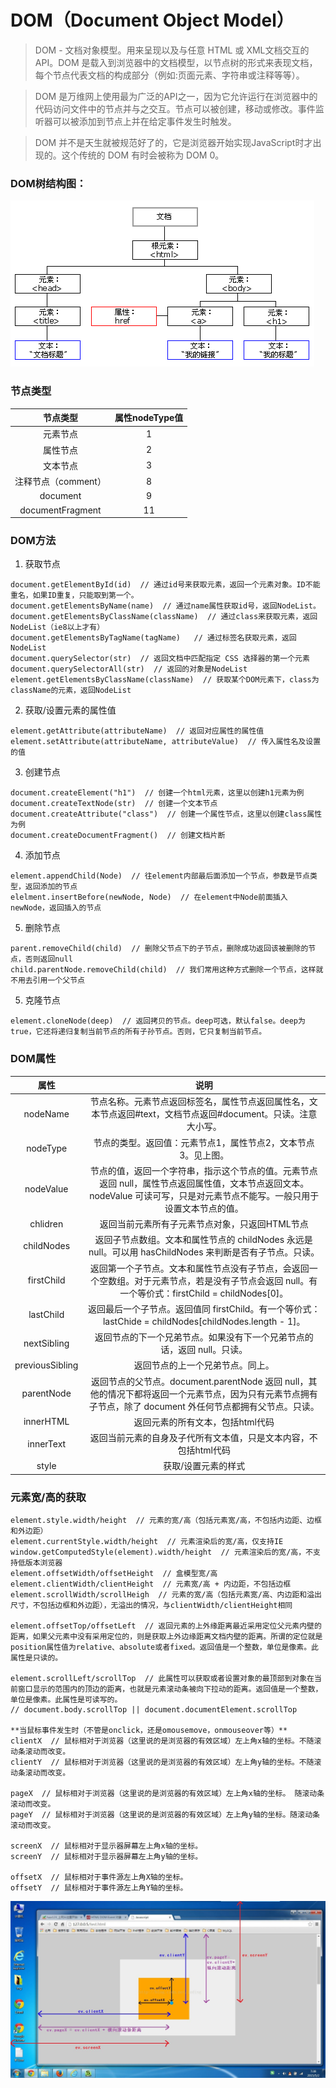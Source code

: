 # DOM（Document Object Model）

> DOM - 文档对象模型。用来呈现以及与任意 HTML 或 XML文档交互的API。DOM 是载入到浏览器中的文档模型，以节点树的形式来表现文档，每个节点代表文档的构成部分（例如:页面元素、字符串或注释等等）。

> DOM 是万维网上使用最为广泛的API之一，因为它允许运行在浏览器中的代码访问文件中的节点并与之交互。节点可以被创建，移动或修改。事件监听器可以被添加到节点上并在给定事件发生时触发。

> DOM 并不是天生就被规范好了的，它是浏览器开始实现JavaScript时才出现的。这个传统的 DOM 有时会被称为 DOM 0。

### DOM树结构图：
![DOM树结构图](./imgs/dom.gif 'DOM树结构图')

### 节点类型

节点类型|属性nodeType值
:---:|:---:
元素节点|1
属性节点|2
文本节点|3
注释节点（comment）|8
document|9
documentFragment|11

### DOM方法
1. 获取节点
```
document.getElementById(id)  // 通过id号来获取元素，返回一个元素对象。ID不能重名，如果ID重复，只能取到第一个。
document.getElementsByName(name)  // 通过name属性获取id号，返回NodeList。
document.getElementsByClassName(className)  // 通过class来获取元素，返回NodeList（ie8以上才有）
document.getElementsByTagName(tagName)   // 通过标签名获取元素，返回NodeList
document.querySelector(str)  // 返回文档中匹配指定 CSS 选择器的第一个元素
document.querySelectorAll(str)  // 返回的对象是NodeList
element.getElementsByClassName(className)  // 获取某个DOM元素下，class为className的元素，返回NodeList
```
2. 获取/设置元素的属性值
```
element.getAttribute(attributeName)  // 返回对应属性的属性值
element.setAttribute(attributeName, attributeValue)  // 传入属性名及设置的值
```
3. 创建节点
```
document.createElement("h1")  // 创建一个html元素，这里以创建h1元素为例
document.createTextNode(str)  // 创建一个文本节点
document.createAttribute("class")  // 创建一个属性节点，这里以创建class属性为例
document.createDocumentFragment()  // 创建文档片断
```
4. 添加节点
```
element.appendChild(Node)  // 往element内部最后面添加一个节点，参数是节点类型，返回添加的节点
elelment.insertBefore(newNode, Node)  // 在element中Node前面插入newNode，返回插入的节点
```
5. 删除节点
```
parent.removeChild(child)  // 删除父节点下的子节点，删除成功返回该被删除的节点，否则返回null
child.parentNode.removeChild(child)  // 我们常用这种方式删除一个节点，这样就不用去引用一个父节点
```
5. 克隆节点
```
element.cloneNode(deep)  // 返回拷贝的节点。deep可选，默认false。deep为true，它还将递归复制当前节点的所有子孙节点。否则，它只复制当前节点。
```

### DOM属性

属性|说明
:---:|:---:
nodeName|节点名称。元素节点返回标签名，属性节点返回属性名，文本节点返回#text，文档节点返回#document。只读。注意大小写。
nodeType|节点的类型。返回值：元素节点1，属性节点2，文本节点3。见上图。
nodeValue|节点的值，返回一个字符串，指示这个节点的值。元素节点返回 null，属性节点返回属性值，文本节点返回文本。nodeValue 可读可写，只是对元素节点不能写。一般只用于设置文本节点的值。
chlidren|返回当前元素所有子元素节点对象，只返回HTML节点
childNodes|返回子节点数组。文本和属性节点的 childNodes 永远是 null。可以用 hasChildNodes 来判断是否有子节点。只读。
firstChild|返回第一个子节点。文本和属性节点没有子节点，会返回一个空数组。对于元素节点，若是没有子节点会返回 null。有一个等价式：firstChild = childNodes[0]。
lastChild|返回最后一个子节点。返回值同 firstChild。有一个等价式：lastChide = childNodes[childNodes.length - 1]。
nextSibling|返回节点的下一个兄弟节点。如果没有下一个兄弟节点的话，返回 null。只读。
previousSibling|返回节点的上一个兄弟节点。同上。
parentNode|返回节点的父节点。document.parentNode 返回 null，其他的情况下都将返回一个元素节点，因为只有元素节点拥有子节点，除了 document 外任何节点都拥有父节点。只读。
innerHTML|返回元素的所有文本，包括html代码
innerText|返回当前元素的自身及子代所有文本值，只是文本内容，不包括html代码
style|获取/设置元素的样式

### 元素宽/高的获取
```
element.style.width/height  // 元素的宽/高（包括元素宽/高，不包括内边距、边框和外边距）
element.currentStyle.width/height  // 元素渲染后的宽/高，仅支持IE
window.getComputedStyle(element).width/height  // 元素渲染后的宽/高，不支持低版本浏览器
element.offsetWidth/offsetHeight  // 盒模型宽/高
element.clientWidth/clientHeight  // 元素宽/高 + 内边距，不包括边框
element.scrollWidth/scrollHeigh  // 元素的宽/高（包括元素宽/高、内边距和溢出尺寸，不包括边框和外边距），无溢出的情况，与clientWidth/clientHeight相同

element.offsetTop/offsetLeft  // 返回元素的上外缘距离最近采用定位父元素内壁的距离，如果父元素中没有采用定位的，则是获取上外边缘距离文档内壁的距离。所谓的定位就是position属性值为relative、absolute或者fixed。返回值是一个整数，单位是像素。此属性是只读的。

element.scrollLeft/scrollTop  // 此属性可以获取或者设置对象的最顶部到对象在当前窗口显示的范围内的顶边的距离，也就是元素滚动条被向下拉动的距离。返回值是一个整数，单位是像素。此属性是可读写的。
// document.body.scrollTop || document.documentElement.scrollTop

**当鼠标事件发生时（不管是onclick，还是omousemove，onmouseover等）**
clientX  // 鼠标相对于浏览器（这里说的是浏览器的有效区域）左上角x轴的坐标。不随滚动条滚动而改变。
clientY  // 鼠标相对于浏览器（这里说的是浏览器的有效区域）左上角y轴的坐标。不随滚动条滚动而改变。

pageX  // 鼠标相对于浏览器（这里说的是浏览器的有效区域）左上角x轴的坐标。 随滚动条滚动而改变。
pageY  // 鼠标相对于浏览器（这里说的是浏览器的有效区域）左上角y轴的坐标。随滚动条滚动而改变。

screenX  // 鼠标相对于显示器屏幕左上角x轴的坐标。
screenY  // 鼠标相对于显示器屏幕左上角y轴的坐标。

offsetX  // 鼠标相对于事件源左上角X轴的坐标。
offsetY  // 鼠标相对于事件源左上角Y轴的坐标。
```
![event-target](./imgs/event-target.jpg 'event-target')
